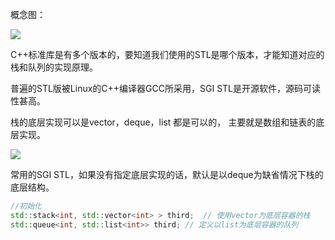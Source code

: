 
概念图：

![](https://code-thinking-1253855093.file.myqcloud.com/pics/20210104235346563.png)

C++标准库是有多个版本的，要知道我们使用的STL是哪个版本，才能知道对应的栈和队列的实现原理。

普遍的STL版被Linux的C++编译器GCC所采用，SGI STL是开源软件，源码可读性甚高。

栈的底层实现可以是vector，deque，list 都是可以的， 主要就是数组和链表的底层实现。

![](https://code-thinking-1253855093.file.myqcloud.com/pics/20210104235459376.png)

常用的SGI STL，如果没有指定底层实现的话，默认是以deque为缺省情况下栈的底层结构。

```c++
//初始化
std::stack<int, std::vector<int> > third;  // 使用vector为底层容器的栈
std::queue<int, std::list<int>> third; // 定义以list为底层容器的队列
```